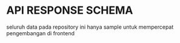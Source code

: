 # API RESPONSE SCHEMA
seluruh data pada repository ini hanya sample untuk mempercepat pengembangan di frontend
